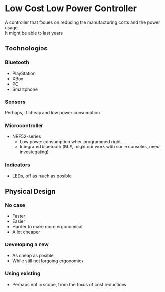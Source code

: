 # Low Cost Low Power Controller
A controller that focues on reducing the manufacturing costs and the power usage. \
It might be able to last years

## Technologies
### Bluetooth
* PlayStation
* XBox
* PC
* Smartphone
   
### Sensors
Perhaps, if cheap and low power consumption

### Microcontroller
* NRF52-series
   - Low power consumption when programmed right
   - Integrated bluetooth (BLE, might not work with some consoles, need investegating)

### Indicators
* LEDs, off as much as posible

## Physical Design
### No case
* Faster
* Easier
* Harder to make more ergonomical
* A lot cheaper

### Developing a new
* As cheap as posible,
* While still not forgoing ergonomics

### Using existing
* Perhaps not in scope, from the focus of cost reductions
